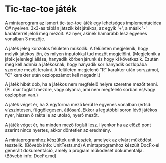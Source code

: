 # Tic-tac-toe játék

A mintaprogram az ismert tic-tac-toe játék egy lehetséges implementációca C# nyelven. 3x3-as táblán játszik két játékos, az egyik '+', a másik '-' karakterrel jelöli meg mezőit. Az nyer, akinek hamarabb lesz egyenes vonalban 3 mezője.

A játék jeleg konzolos felületen működik. A felületen megjelenik, hogy melyik játékos jön, és milyen inputokkal tud mezőt megjelölni.
(Megjelenik a játék jelenlegi állása, hanyadik körben járunk és hogy ki következik. Ezután meg kell adnnia a játékosnak, hogy hanyadik sor hanyadik oszlopába szeretne mezőt lerakni. A felületen megjelenő "R" karakter után sorszámot, "C" karakter után oszlopszámot kell megadni.)

A játék hibát dob, ha a játékos nem megfelelő helyre szeretne mezőt tenni. (Pl. már foglalt mezőre, vagy olyanra, ami nem megfelelő sorban és/vagy oszlopban van.)

A játék véget ér, ha 3 egyforma mező kerül le egyenes vonalban (értsd: vízszintesen, függőlegesen, átlósan). Ekkor a legutóbbi soron lévő játékos nyer, hiszen ő rakta le az utolsó, nyerő mezőt.

A játék véget ér, ha minden mező foglalt lesz. Ilyenkor ha az előző pont szerint nincs nyertes, akkor döntetlen az eredmény.

A mintaprogramhoz készültek unit tesztek, amelyek az elvárt működést tesztelik. (Bővebb info: UnitTests.md)
A mintaprogramhoz készült DocFx-el generált dokumentáció, amely a program működését dokumentálja. (Bővebb info: DocFx.md)